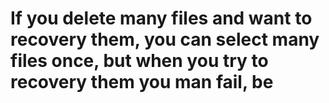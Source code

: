 # If you delete many files and want to recovery them, you can select many files once, but when you try to recovery them you man fail, be
